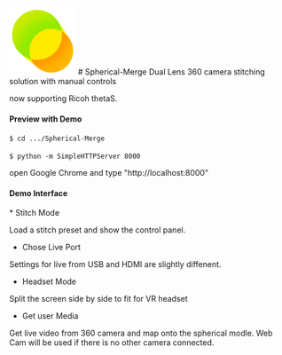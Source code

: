 <img src="https://github.com/Rubinhuang9239/Spherical-Merge/blob/master/icon.png" width="120"/>
# Spherical-Merge
Dual Lens 360 camera stitching solution with manual controls

now supporting Ricoh thetaS.

<h4>Preview with Demo</h4>

```
$ cd .../Spherical-Merge

$ python -m SimpleHTTPServer 8000
```
open Google Chrome and type "http://localhost:8000"

<h4>Demo Interface</h4>
* Stitch Mode

Load a stitch preset and show the control panel.

* Chose Live Port

Settings for live from USB and HDMI are slightly diffenent.

* Headset Mode

Split the screen side by side to fit for VR headset

* Get user Media

Get live video from 360 camera and map onto the spherical modle.
Web Cam will be used if there is no other camera connected.

